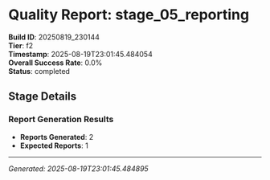# Quality Report: stage_05_reporting

**Build ID**: 20250819_230144  
**Tier**: f2  
**Timestamp**: 2025-08-19T23:01:45.484054  
**Overall Success Rate**: 0.0%  
**Status**: completed

## Stage Details

### Report Generation Results

- **Reports Generated**: 2
- **Expected Reports**: 1

---
*Generated: 2025-08-19T23:01:45.484895*
